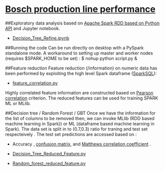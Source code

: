 # [Bosch production line performance](https://www.kaggle.com/c/bosch-production-line-performance)


##Exploratory data analysis based on [Apache Spark RDD based on Python API](http://spark.apache.org/docs/latest/api/python/index.html) and Jupyter notebook.

* [Decision_Tree_Refine.ipynb](https://github.com/pythonpanda/bosch-production-line-performance/blob/master/Decision_Tree_Refine.ipynb)	

##Running the code 
Can be run directly on desktop with a PySpark standalone mode. A workaround to setting  up master and worker nodes (requires $SPARK_HOME to be set) : 
$ nohup python script.py &

##Feature reduction
Feature reduction (/information) on numeric data has been performed by exploiting the high level Spark dataframe ([SparkSQL](https://spark.apache.org/docs/1.6.2/api/python/pyspark.sql.html)):

* [feature_correlation.py](https://github.com/pythonpanda/bosch-production-line-performance/blob/master/feature_correlation.py) 

Highly correlated feature information are constructed based on [Pearson correlation](https://en.wikipedia.org/wiki/Pearson_product-moment_correlation_coefficient) criterion. The reduced features can be used for training SPARK ML or MLlib.

##Decision tree / Random Forest / GBT
Once we have the information for the list of columns to be removed then, we can invoke MLlib (RDD based machine learning in Spark)) or  ML (dataframe based machine learning in Spark). The data set is split in to (0.7,0.3) ratio for traning and test set respecteively . The test set predictions are accessed based on : 
* Accuracy , [confusion matrix](https://en.wikipedia.org/wiki/Confusion_matrix), and [Matthews correlation coefficient](https://en.wikipedia.org/wiki/Matthews_correlation_coefficient) . 

* [Decision_Tree_Reduced_Feature.py](https://github.com/pythonpanda/bosch-production-line-performance/blob/master/Decision_Tree_Reduced_Feature.py)
* [Random_forest_reduced_feature.py](https://github.com/pythonpanda/bosch-production-line-performance/blob/master/Random_forest_reduced_feature.py) 
